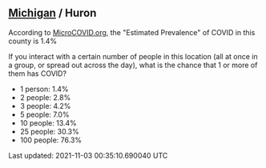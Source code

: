 
## [Michigan](/united-states/michigan) / Huron

According to [MicroCOVID.org](http://microcovid.org),
the "Estimated Prevalence" of COVID in this county is 1.4%

If you interact with a certain number of people in this location
(all at once in a group, or spread out across the day), what is the chance that
1 or more of them has COVID?

- 1 person: 1.4%
- 2 people: 2.8%
- 3 people: 4.2%
- 5 people: 7.0%
- 10 people: 13.4%
- 25 people: 30.3%
- 100 people: 76.3%

Last updated: 2021-11-03 00:35:10.690040 UTC

